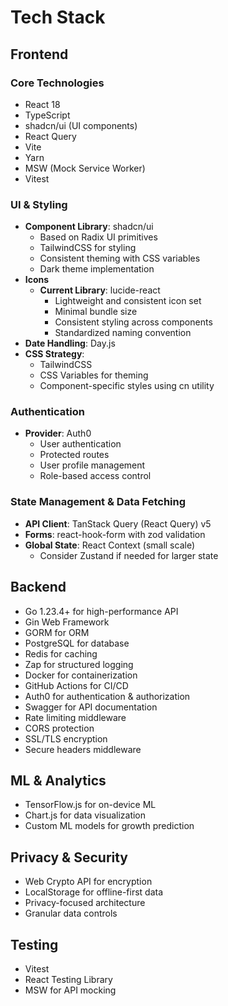 # Tech Stack

## Frontend

### Core Technologies

-   React 18
-   TypeScript
-   shadcn/ui (UI components)
-   React Query
-   Vite
-   Yarn
-   MSW (Mock Service Worker)
-   Vitest

### UI & Styling

-   **Component Library**: shadcn/ui
    -   Based on Radix UI primitives
    -   TailwindCSS for styling
    -   Consistent theming with CSS variables
    -   Dark theme implementation
-   **Icons**
    -   **Current Library**: lucide-react
        -   Lightweight and consistent icon set
        -   Minimal bundle size
        -   Consistent styling across components
        -   Standardized naming convention
-   **Date Handling**: Day.js
-   **CSS Strategy**:
    -   TailwindCSS
    -   CSS Variables for theming
    -   Component-specific styles using cn utility

### Authentication

-   **Provider**: Auth0
    -   User authentication
    -   Protected routes
    -   User profile management
    -   Role-based access control

### State Management & Data Fetching

-   **API Client**: TanStack Query (React Query) v5
-   **Forms**: react-hook-form with zod validation
-   **Global State**: React Context (small scale)
    -   Consider Zustand if needed for larger state

## Backend

-   Go 1.23.4+ for high-performance API
-   Gin Web Framework
-   GORM for ORM
-   PostgreSQL for database
-   Redis for caching
-   Zap for structured logging
-   Docker for containerization
-   GitHub Actions for CI/CD
-   Auth0 for authentication & authorization
-   Swagger for API documentation
-   Rate limiting middleware
-   CORS protection
-   SSL/TLS encryption
-   Secure headers middleware

## ML & Analytics

-   TensorFlow.js for on-device ML
-   Chart.js for data visualization
-   Custom ML models for growth prediction

## Privacy & Security

-   Web Crypto API for encryption
-   LocalStorage for offline-first data
-   Privacy-focused architecture
-   Granular data controls

## Testing

-   Vitest
-   React Testing Library
-   MSW for API mocking
